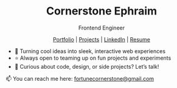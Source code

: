 <p align="center">
<h1 align="center">Cornerstone Ephraim</h1>
<p align="center">Frontend Engineer</p>
</p>

<p align="center">
   <a href="https://cornerstoneephraim.vercel.app/">Portfolio</a> | 
   <a href="https://cornerstoneephraim.vercel.app/projects">Projects</a> | 
   <a href="https://linkedin.com/in/cornerstone-ephraim">LinkedIn</a> |
   <a href="https://cornerstoneephraim.vercel.app/about">Resume</a>
</p>

- 🔭 Turning cool ideas into sleek, interactive web experiences
- ⭐️ Always open to teaming up on fun projects and experiments
- 💬 Curious about code, design, or side projects? Let’s talk!

📫 You can reach me here: fortunecornerstone@gmail.com

<!-- <p style="margin-top: 48px">
  <h2>GitHub Stats</h2>
</p> -->

<!-- <div style="margin-bottom: 16px">
   <a href="https://git.io/streak-stats">
      <img src="https://github-readme-streak-stats.herokuapp.com?user=Cornerstone-04&theme=windows-dark&card_width=1000&fire=0891B2&background=15202B&ring=0891B2&dates=FFFFFF&currStreakNum=FFFFFF&currStreakLabel=0891B2&sideLabels=FFFFFF&sideNums=FFFFFF&stroke=FFFFFF&hide_border=true" alt="GitHub Streak" />
    </a>
</div>

<div align="center">
   <a href="http://www.github.com/Cornerstone-04">
   <img src="https://github-readme-activity-graph.vercel.app/graph?username=Cornerstone-04&custom_title=Cornerstone's%20GitHub%20Activity%20Graph&bg_color=15202b&color=ffffff&line=0891b2&point=ffffff&area=true&hide_border=true" alt="GitHub Commits Graph" />
   </a>
</div>  -->
